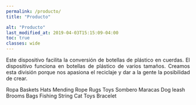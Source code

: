 ```yaml
---
permalink: /producto/
title: "Producto"

alt: "Producto"
last_modified_at: 2019-04-03T15:15:09-04:00
toc: true
classes: wide
---
```



<div style="text-align: justify;">
Este dispositivo facilita la conversión de botellas de plástico en cuerdas. El dispositivo funciona en botellas de plástico de varios tamaños. Creamos esta división porque nos apasiona el reciclaje y dar a la gente la posibilidad de crear.
</div>


Ropa
Baskets
Hats
Mending
Rope
Rugs
Toys
Sombero
Maracas
Dog leash
Brooms
Bags
Fishing String
Cat Toys
Bracelet
